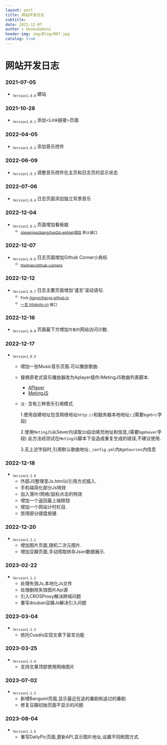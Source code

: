```yaml
---
layout: post
title: 网站开发日志
subtitle: 
date: 2022-12-07
author : UkokuGemini
header-img: img/Blog/B07.jpg
catalog: true
---
```


# 网站开发日志
### 2021-07-05
 - <sub>`Version1.0.0`</sub>  建站
 
### 2021-10-28 
 - <sub>`Version1.0.1`</sub>  添加<Link链接>页面

### 2022-04-05 
 - <sub>`Version1.0.2`</sub>  添加音乐控件

### 2022-06-09 
 - <sub>`Version1.0.3`</sub>  调整音乐控件在主页和日志页的显示状态

### 2022-07-06 
 - <sub>`Version1.0.4`</sub>  日志页面添加独立背景音乐

### 2022-12-04 
 - <sub>`Version1.0.5`</sub>  页面增加看板娘
    - <sub>[stevenjoezhang/live2d-widget項目](https://github.com/stevenjoezhang/live2d-widget) 默认接口</sub>
  
### 2022-12-07 
 - <sub>`Version1.0.6`</sub>  日志页面增加Github Corner小角标
   - <sub>[tholman/github-corners](https://github.com/tholman/github-corners)</sub>
     
### 2022-12-12 
 - <sub>`Version1.0.7`</sub>  日志主要页面增加'谨言'滚动语句.
   - <sub>Fork [itgoyo/itgoyo.github.io](https://github.com/itgoyo/itgoyo.github.io)</sub>
   - <sub>[一言 hitokoto.cn](https://hitokoto.cn) 接口</sub>
     
### 2022-12-16
 - <sub>`Version1.0.8`</sub>  页面最下方增加`可爱的`网站访问计数.
     
### 2022-12-17
 - <sub>`Version1.0.9`</sub>  
   - 增加一张Music音乐页面.可以播放歌曲.
   - 替换原老式音乐播放器改为Aplayer插件/MetingJS歌曲列表脚本.
     - [APlayer](https://github.com/DIYgod/APlayer)
     - [MetingJS](https://github.com/metowolf/MetingJS)
   - `注:` 含有三种音乐引用模式.
      
      1.使用自建地址包含网络地址`http://`和服务器本地地址`/`,(需要`bgmSrc`字段)
   
      2.使用`MetingJS`从Sever内读取`ID`自动填充地址和信息,(需要`bgmSever`字段)
      此方法经测试在`MetingJS`脚本下会造成重复生成的错误,不建议使用.

      3.无上述字段时,引用默认歌曲地址:`_config.yml`内`BgmSources`内信息
     
### 2022-12-18
 - <sub>`Version1.1.0`</sub>  
   - 外部JS整理至Js.html以引用方式插入.
   - 手机端简化部分Js特效
   - 加入落叶/网络/鼠标点击的特效
   - 增加一个返回最上端按钮
   - 增加一个网站计时栏目.
   - 禁用部分键盘按键.
     
### 2022-12-20
 - <sub>`Version1.1.1`</sub> 
   - 增加图片页面,随机二次元图片. 
   - 增加豆瓣页面,手动爬取转存Json数据展示.

### 2023-02-22
 - <sub>`Version1.1.2`</sub> 
   - 处理失效Js,本地化Js文件
   - 处理删除失效图片Api源
   - 引入CROSProxy解决跨域问题
   - 重写douban豆瓣Js解决引入问题

### 2023-03-04
 - <sub>`Version1.1.3`</sub> 
   - 依托Cusdis实现文章下留言功能

### 2023-03-25
 - <sub>`Version1.1.4`</sub> 
   - 支持文章顶部使用网络图片

### 2023-07-02
 - <sub>`Version1.1.5`</sub> 
   - 新增Bangumi页面,显示最近在追的番剧和追过的番剧.
   - 修复豆瓣初始页面不显示的问题

### 2023-08-04
 - <sub>`Version1.1.6`</sub> 
   - 重写DailyPic页面,更新API,显示图片地址,设置不同刷图方式.
